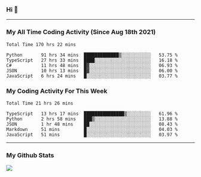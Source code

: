 ### Hi 🙂

---

### My All Time Coding Activity (Since Aug 18th 2021)
<!--START_SECTION:waka-all-->
```text
Total Time 170 hrs 22 mins

Python       91 hrs 34 mins  █████████████▒░░░░░░░░░░░   53.75 % 
TypeScript   27 hrs 33 mins  ████░░░░░░░░░░░░░░░░░░░░░   16.18 % 
C#           11 hrs 48 mins  █▓░░░░░░░░░░░░░░░░░░░░░░░   06.93 % 
JSON         10 hrs 13 mins  █▓░░░░░░░░░░░░░░░░░░░░░░░   06.00 % 
JavaScript   6 hrs 24 mins   █░░░░░░░░░░░░░░░░░░░░░░░░   03.77 % 
```
<!--END_SECTION:waka-all-->

### My Coding Activity For This Week
<!--START_SECTION:waka-week-->
```text
Total Time 21 hrs 26 mins

TypeScript   13 hrs 17 mins  ███████████████▒░░░░░░░░░   61.96 % 
Python       2 hrs 58 mins   ███▒░░░░░░░░░░░░░░░░░░░░░   13.88 % 
JSON         1 hr 48 mins    ██░░░░░░░░░░░░░░░░░░░░░░░   08.43 % 
Markdown     51 mins         █░░░░░░░░░░░░░░░░░░░░░░░░   04.03 % 
JavaScript   51 mins         █░░░░░░░░░░░░░░░░░░░░░░░░   03.97 % 
```
<!--END_SECTION:waka-week-->

---

### My Github Stats
[![](https://github-readme-stats.vercel.app/api?username=eroxl&count_private=true&show_icons=true&include_all_commits=true&theme=onedark)](https://github.com/Eroxl)
